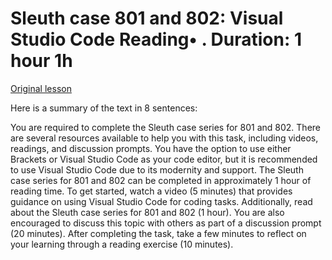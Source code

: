 # Sleuth case 801 and 802: Visual Studio Code Reading• . Duration: 1 hour 1h

[Original lesson](https://www.coursera.org/learn/uol-introduction-to-programming-1/supplement/mKDtm/sleuth-case-801-and-802-visual-studio-code)

Here is a summary of the text in 8 sentences:

You are required to complete the Sleuth case series for 801 and 802. There are several resources available to help you with this task, including videos, readings, and discussion prompts. You have the option to use either Brackets or Visual Studio Code as your code editor, but it is recommended to use Visual Studio Code due to its modernity and support. The Sleuth case series for 801 and 802 can be completed in approximately 1 hour of reading time. To get started, watch a video (5 minutes) that provides guidance on using Visual Studio Code for coding tasks. Additionally, read about the Sleuth case series for 801 and 802 (1 hour). You are also encouraged to discuss this topic with others as part of a discussion prompt (20 minutes). After completing the task, take a few minutes to reflect on your learning through a reading exercise (10 minutes).

